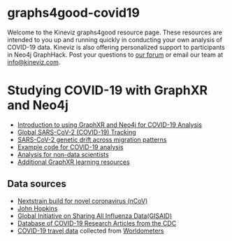 # graphs4good-covid19
Welcome to the Kineviz graphs4good resource page. These resources are intended to you up and running quickly in conducting your own analysis of COVID-19 data. Kineviz is also offering personalized support to participants in Neo4j GraphHack. Post your questions to [our forum](https://community.kineviz.com/) or email our team at [info@kineviz.com](mailto:info@kineviz.com?&subject=graphs4good-covid19&).

# Studying COVID-19 with GraphXR and Neo4j
* [Introduction to using GraphXR and Neo4j for COVID-19 Analysis](https://www.kineviz.com/blog/2020/3/19/tutorial-covid-19-graphxr-and-neo4j)
* [Global SARS-CoV-2 (COVID-19) Tracking](https://www.kineviz.com/covid19)
* [SARS-CoV-2 genetic drift across migration patterns](https://www.kineviz.com/sarscov2)
* [Example code for COVID-19 analysis](https://github.com/Kineviz/covid19_analysis)
* [Analysis for non-data scientists](https://medium.com/neo4j/covid-19-with-graphxr-and-neo4j-16ea37686ca5)
* [Additional GraphXR learning resources](https://www.kineviz.com/learning)

## Data sources
* [Nextstrain build for novel coronavirus (nCoV)](https://github.com/nextstrain/ncov)
* [John Hopkins](https://github.com/CSSEGISandData/COVID-19/tree/master/csse_covid_19_data/csse_covid_19_time_series)
* [Global Initiative on Sharing All Influenza Data(GISAID)](https://www.gisaid.org/)
* [Database of COVID-19 Research Articles from the CDC](https://www.cdc.gov/library/researchguides/2019novelcoronavirus/researcharticles.html)
* [COVID-19 travel data](https://github.com/Kineviz/graphs4good-covid19/blob/master/COVID-19%20Travel%20Log%20-%20Sheet1.csv) collected from [Worldometers](https://www.worldometers.info/coronavirus/#news)
